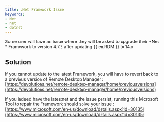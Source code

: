 ```yaml
---
title: .Net Framework Issue
keywords:
- Net
- net
- dotnet
---
```

Some user will have an issue where they will be asked to upgrade their *Net * Framework to version 4.7.2 after updating {{ en.RDM }} to 14.x
## Solution
If you cannot update to the latest Framework, you will have to revert back to a previous version of Remote Desktop Manager : [https://devolutions.net/remote-desktop-manager/home/previousversions](https://devolutions.net/remote-desktop-manager/home/previousversions)  

If you indeed have the latestnet and the issue persist, running this Microsoft Tool to repair the Framework should solve your issue : [https://www.microsoft.com/en-us/download/details.aspx?id=30135](https://www.microsoft.com/en-us/download/details.aspx?id=30135)

